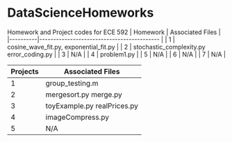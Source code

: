 # DataScienceHomeworks
Homework and Project codes for ECE 592
| Homework | Associated Files                       	|
|----------|-------------------------------------------	|
| 1        | cosine_wave_fit.py, exponential_fit.py 	|
| 2        | stochastic_complexity.py error_coding.py 	|
| 3        | N/A                                    	|
| 4        | problem1.py                                    	|
| 5        | N/A                                    	|
| 6        | N/A                                    	|
| 7        | N/A                                    	|

| Projects | Associated Files                       	|
|----------|----------------------------------------	|
| 1        | group_testing.m 				|
| 2        | mergesort.py merge.py                      |
| 3        | toyExample.py realPrices.py                |
| 4        | imageCompress.py                                    	|
| 5        | N/A                                    	|
